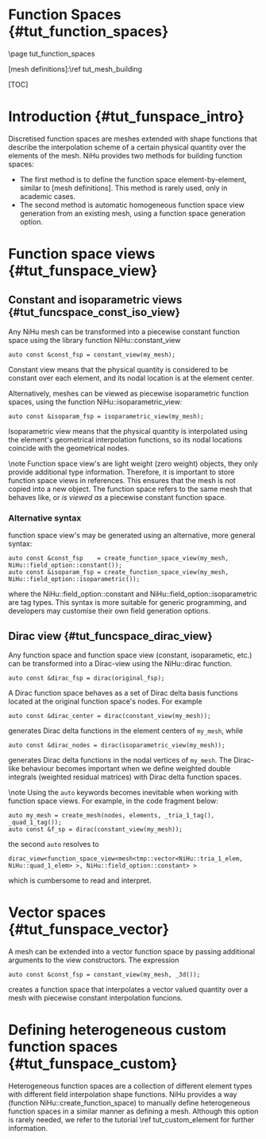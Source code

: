 Function Spaces {#tut_function_spaces}
===============

\page tut_function_spaces

[mesh definitions]:\ref tut_mesh_building

[TOC]

Introduction {#tut_funspace_intro}
============

Discretised function spaces are meshes extended with shape functions that describe the interpolation scheme of a certain physical quantity over the  elements of the mesh. NiHu provides two methods for building function spaces:
- The first method is to define the function space element-by-element, similar to [mesh definitions].
This method is rarely used, only in academic cases.
- The second method is automatic homogeneous function space view generation from an existing mesh, using a function space generation option.

Function space views {#tut_funspace_view}
====================

Constant and isoparametric views {#tut_funcspace_const_iso_view}
--------------------------------

Any NiHu mesh can be transformed into a piecewise constant function space using the library function NiHu::constant_view
~~~~~~~~~~
auto const &const_fsp = constant_view(my_mesh);
~~~~~~~~~~
Constant view means that the physical quantity is considered to be constant over each element,
and its nodal location is at the element center.

Alternatively, meshes can be viewed as piecewise isoparametric function
spaces, using the function NiHu::isoparametric_view:
~~~~~~~~~~
auto const &isoparam_fsp = isoparametric_view(my_mesh);
~~~~~~~~~~
Isoparametric view means that the physical quantity is interpolated
using the element's geometrical interpolation functions,
so its nodal locations coincide with the geometrical nodes.

\note
Function space view's are light weight (zero weight) objects, they only provide additional type information.
Therefore, it is important to store function space views in references.
This ensures that the mesh is not copied into a new object.
The function space refers to the same mesh that behaves like, or _is viewed as_ a piecewise constant function space.


### Alternative syntax

function space view's may be generated using an alternative, more general syntax:
~~~~~~~~~~
auto const &const_fsp    = create_function_space_view(my_mesh, NiHu::field_option::constant());
auto const &isoparam_fsp = create_function_space_view(my_mesh, NiHu::field_option::isoparametric());
~~~~~~~~~~
where the NiHu::field_option::constant and NiHu::field_option::isoparametric are tag types.
This syntax is more suitable for generic programming, and developers may customise their own field generation options.


Dirac view {#tut_funcspace_dirac_view}
----------

Any function space and function space view (constant, isoparametic, etc.)
can be transformed into a Dirac-view using the NiHu::dirac function.

~~~~~~~~~~
auto const &dirac_fsp = dirac(original_fsp);
~~~~~~~~~~

A Dirac function space behaves as a set of Dirac delta basis functions
located at the original function space's nodes.
For example

~~~~~~~~~~
auto const &dirac_center = dirac(constant_view(my_mesh));
~~~~~~~~~~

generates Dirac delta functions in the element centers of `my_mesh`, while

~~~~~~~~~~
auto const &dirac_nodes = dirac(isoparametric_view(my_mesh));
~~~~~~~~~~

generates Dirac delta functions in the nodal vertices of `my_mesh`.
The Dirac-like behaviour becomes important when we define weighted double integrals
(weighted residual matrices) with Dirac delta function spaces.

\note Using the `auto` keywords becomes inevitable when working with function space views. For example, in the code fragment below:
~~~~~~~~~~
auto my_mesh = create_mesh(nodes, elements, _tria_1_tag(), _quad_1_tag());
auto const &f_sp = dirac(constant_view(my_mesh));
~~~~~~~~~~
the second `auto` resolves to
~~~~~~~~~~
dirac_view<function_space_view<mesh<tmp::vector<NiHu::tria_1_elem, NiHu::quad_1_elem> >, NiHu::field_option::constant> >
~~~~~~~~~~
which is cumbersome to read and interpret.

Vector spaces {#tut_funspace_vector}
=============

A mesh can be extended into a vector function space by passing additional arguments to the view constructors.
The expression
~~~~~~~~~~
auto const &const_fsp = constant_view(my_mesh, _3d());
~~~~~~~~~~
creates a function space that interpolates a vector valued quantity over a mesh with piecewise constant interpolation funcions.


Defining heterogeneous custom function spaces {#tut_funspace_custom}
=============================================

Heterogeneous function spaces are a collection of different element types with different field interpolation shape functions.
NiHu provides a way (function NiHu::create_function_space) to manually define heterogeneous function spaces in a similar manner as defining a mesh.
Although this option is rarely needed, we refer to the tutorial \ref tut_custom_element for further information.

